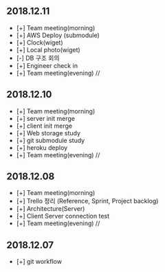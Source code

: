 ## 2018.12.11
  - [+] Team meeting(morning)
  - [+] AWS Deploy (submodule)
  - [+] Clock(wiget) 
  - [+] Local photo(wiget) 
  - [-] DB 구조 회의
  - [+] Engineer check in
  - [+] Team meeting(evening) //

## 2018.12.10
  - [+] Team meeting(morning)
  - [+] server init merge
  - [+] client init merge
  - [+] Web storage study
  - [+] git submodule study
  - [+] heroku deploy
  - [+] Team meeting(evening) //

## 2018.12.08
  - [+] Team meeting(morning)
  - [+] Trello 정리 (Reference, Sprint, Project backlog)
  - [+] Architecture(Server)
  - [+] Client Server connection test
  - [+] Team meeting(evening) //

## 2018.12.07
  - [+] git workflow
